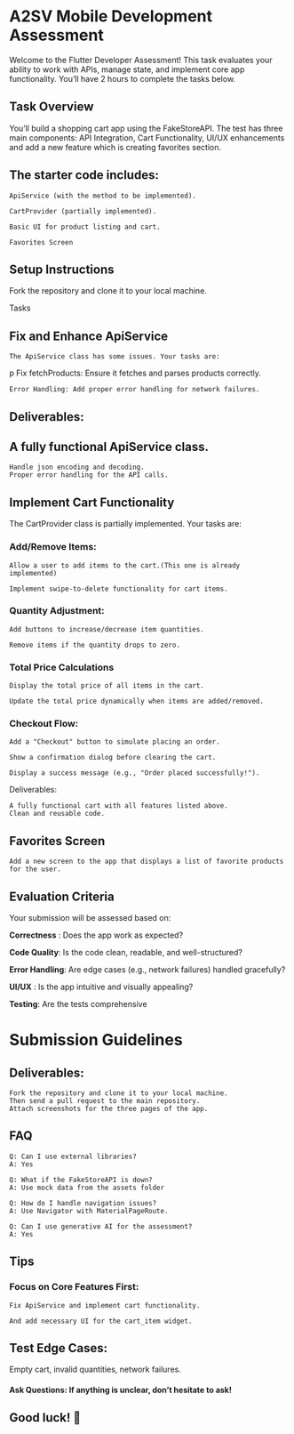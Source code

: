 # A2SV Mobile Development Assessment

Welcome to the Flutter Developer Assessment! This task evaluates your ability to work with APIs, manage state, and implement core app functionality. You’ll have 2 hours to complete the tasks below.

## Task Overview

You’ll build a shopping cart app using the FakeStoreAPI. The test has three main components:
API Integration, Cart Functionality, UI/UX enhancements and add a new feature which is creating favorites section.

## The starter code includes:

```
ApiService (with the method to be implemented).

CartProvider (partially implemented).

Basic UI for product listing and cart.

Favorites Screen
```

## Setup Instructions

Fork the repository and clone it to your local machine.

Tasks

## Fix and Enhance ApiService

    The ApiService class has some issues. Your tasks are:
p
    Fix fetchProducts: Ensure it fetches and parses products correctly.

    Error Handling: Add proper error handling for network failures.

## Deliverables:

## A fully functional ApiService class.

    Handle json encoding and decoding.
    Proper error handling for the API calls.

## Implement Cart Functionality

The CartProvider class is partially implemented. Your tasks are:

### Add/Remove Items:

    Allow a user to add items to the cart.(This one is already implemented)

    Implement swipe-to-delete functionality for cart items.

### Quantity Adjustment:

    Add buttons to increase/decrease item quantities.

    Remove items if the quantity drops to zero.

### Total Price Calculations

    Display the total price of all items in the cart.

    Update the total price dynamically when items are added/removed.

### Checkout Flow:

    Add a "Checkout" button to simulate placing an order.

    Show a confirmation dialog before clearing the cart.

    Display a success message (e.g., "Order placed successfully!").

Deliverables:

    A fully functional cart with all features listed above.
    Clean and reusable code.

## Favorites Screen

    Add a new screen to the app that displays a list of favorite products for the user.

## Evaluation Criteria

Your submission will be assessed based on:

**Correctness** : Does the app work as expected?

**Code Quality**: Is the code clean, readable, and well-structured?

**Error Handling**: Are edge cases (e.g., network failures) handled gracefully?

**UI/UX** : Is the app intuitive and visually appealing?

**Testing**: Are the tests comprehensive

# Submission Guidelines

## Deliverables:

    Fork the repository and clone it to your local machine.
    Then send a pull request to the main repository.
    Attach screenshots for the three pages of the app.

## FAQ

```
Q: Can I use external libraries?
A: Yes

Q: What if the FakeStoreAPI is down?
A: Use mock data from the assets folder

Q: How do I handle navigation issues?
A: Use Navigator with MaterialPageRoute.

Q: Can I use generative AI for the assessment?
A: Yes
```

## Tips

### Focus on Core Features First:

    Fix ApiService and implement cart functionality.

    And add necessary UI for the cart_item widget.

## Test Edge Cases:

Empty cart, invalid quantities, network failures.

#### Ask Questions: If anything is unclear, don’t hesitate to ask!

## Good luck! 🚀
